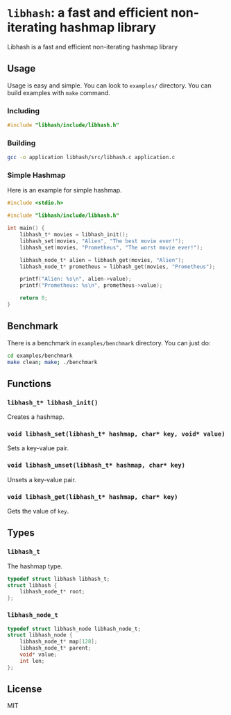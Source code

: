 # `libhash`: a fast and efficient non-iterating hashmap library
Libhash is a fast and efficient non-iterating hashmap library

## Usage
Usage is easy and simple. You can look to `examples/` directory. You can build examples with `make` command.

### Including
```c
#include "libhash/include/libhash.h"
```

### Building

```bash
gcc -o application libhash/src/libhash.c application.c
```

### Simple Hashmap
Here is an example for simple hashmap.

```C
#include <stdio.h>

#include "libhash/include/libhash.h"

int main() {
    libhash_t* movies = libhash_init();
    libhash_set(movies, "Alien", "The best movie ever!");
    libhash_set(movies, "Prometheus", "The worst movie ever!");

    libhash_node_t* alien = libhash_get(movies, "Alien");
    libhash_node_t* prometheus = libhash_get(movies, "Prometheus");

    printf("Alien: %s\n", alien->value);
    printf("Prometheus: %s\n", prometheus->value);

    return 0;
}
```

## Benchmark
There is a benchmark in `examples/benchmark` directory. You can just do:

```bash
cd examples/benchmark
make clean; make; ./benchmark
```

## Functions

### `libhash_t* libhash_init()`
Creates a hashmap.

### `void libhash_set(libhash_t* hashmap, char* key, void* value)`
Sets a key-value pair.

### `void libhash_unset(libhash_t* hashmap, char* key)`
Unsets a key-value pair.

### `void libhash_get(libhash_t* hashmap, char* key)`
Gets the value of `key`.

## Types

### `libhash_t`
The hashmap type.

```C
typedef struct libhash libhash_t;
struct libhash {
    libhash_node_t* root;
};
```

### `libhash_node_t`

```C
typedef struct libhash_node libhash_node_t;
struct libhash_node {
    libhash_node_t* map[128];
    libhash_node_t* parent;
    void* value;
    int len;
};
```

## License
MIT